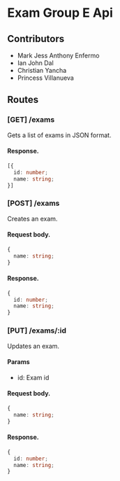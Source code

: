 # Exam Group E Api

## Contributors
- Mark Jess Anthony Enfermo
- Ian John Dal
- Christian Yancha
- Princess Villanueva

## Routes

### [GET] /exams
Gets a list of exams in JSON format.
#### Response.
```typescript
[{
  id: number;
  name: string;
}]
```

### [POST] /exams
Creates an exam.
#### Request body.
```typescript
{
  name: string;
}
```
#### Response.
```typescript
{
  id: number;
  name: string;
}
```

### [PUT] /exams/:id
Updates an exam.
#### Params
 - id: Exam id
#### Request body.
```typescript
{
  name: string;
}
```
#### Response.
```typescript
{
  id: number;
  name: string;
}
```